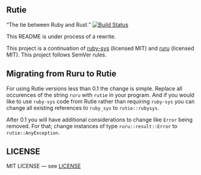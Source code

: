 ## Rutie

“The tie between Ruby and Rust.”
[![Build Status](https://travis-ci.org/danielpclark/rutie.svg?branch=master)](https://travis-ci.org/danielpclark/rutie)

This README is under process of a rewrite.

This project is a continuation of [ruby-sys](https://github.com/steveklabnik/ruby-sys/) (licensed MIT) and [ruru](https://github.com/d-unseductable/ruru/) (licensed MIT).  This project follows SemVer rules.


## Migrating from Ruru to Rutie

For using Rutie versions less than 0.1 the change is simple.  Replace all occurences
of the string `ruru` with `rutie` in your program.  And if you would like to use
`ruby-sys` code from Rutie rather than requiring `ruby-sys` you can change all existing
references to `ruby_sys` to `rutie::rubysys`.

After 0.1 you will have additional considerations to change like `Error` being removed.  For that; change instances of type `ruru::result::Error` to `rutie::AnyException`.


## LICENSE

MIT LICENSE — see [LICENSE](LICENSE)
